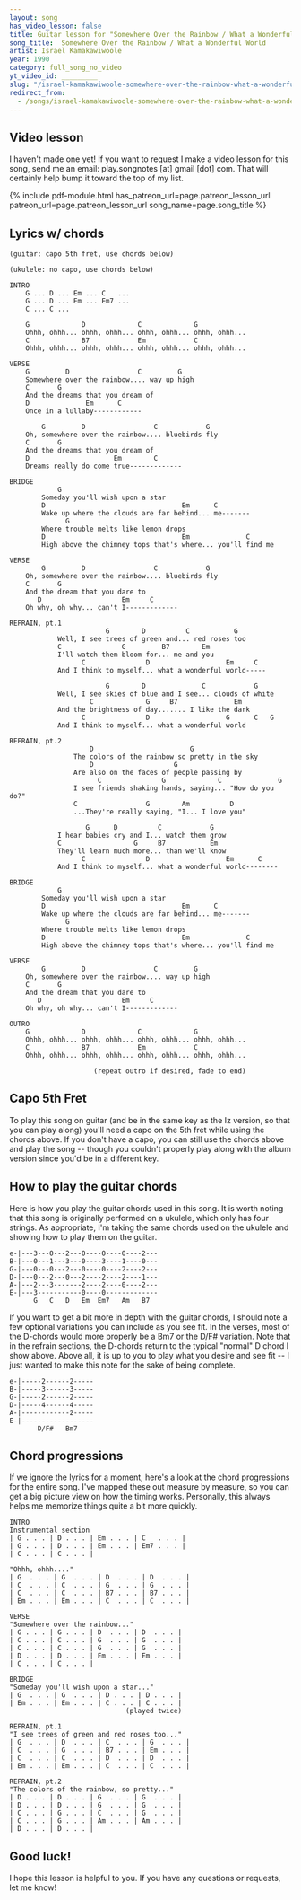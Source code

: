 ```yaml
---
layout: song
has_video_lesson: false
title: Guitar lesson for "Somewhere Over the Rainbow / What a Wonderful World" by Israel Kamakawiwoole
song_title:  Somewhere Over the Rainbow / What a Wonderful World
artist: Israel Kamakawiwoole
year: 1990
category: full_song_no_video
yt_video_id: _________
slug: "/israel-kamakawiwoole-somewhere-over-the-rainbow-what-a-wonderful-world/"
redirect_from:
  - /songs/israel-kamakawiwoole-somewhere-over-the-rainbow-what-a-wonderful-world/
---
```


## Video lesson

I haven't made one yet! If you want to request I make a video lesson for this song, send me an email: play.songnotes [at] gmail [dot] com. That will certainly help bump it toward the top of my list.


{% include pdf-module.html has_patreon_url=page.patreon_lesson_url patreon_url=page.patreon_lesson_url song_name=page.song_title %}

## Lyrics w/ chords

    (guitar: capo 5th fret, use chords below)

    (ukulele: no capo, use chords below)

    INTRO
        G ... D ... Em ... C   ...
        G ... D ... Em ... Em7 ...
        C ... C ...

        G             D             C             G
        Ohhh, ohhh... ohhh, ohhh... ohhh, ohhh... ohhh, ohhh...
        C             B7            Em            C
        Ohhh, ohhh... ohhh, ohhh... ohhh, ohhh... ohhh, ohhh...

    VERSE
        G         D                 C         G
        Somewhere over the rainbow.... way up high
        C       G
        And the dreams that you dream of
        D              Em      C
        Once in a lullaby------------

            G         D                 C            G
        Oh, somewhere over the rainbow.... bluebirds fly
        C       G
        And the dreams that you dream of
        D                     Em        C
        Dreams really do come true-------------

    BRIDGE
                G
            Someday you'll wish upon a star
            D                                  Em      C
            Wake up where the clouds are far behind... me-------
                  G
            Where trouble melts like lemon drops
            D                                  Em              C
            High above the chimney tops that's where... you'll find me

    VERSE
            G         D                 C            G
        Oh, somewhere over the rainbow.... bluebirds fly
        C       G
        And the dream that you dare to
           D                    Em     C
        Oh why, oh why... can't I-------------

    REFRAIN, pt.1
                            G        D          C           G
                Well, I see trees of green and... red roses too
                C               G         B7        Em
                I'll watch them bloom for... me and you
                      C               D                   Em     C
                And I think to myself... what a wonderful world-----

                            G        D              C            G
                Well, I see skies of blue and I see... clouds of white
                        C             G     B7              Em
                And the brightness of day....... I like the dark
                      C               D                   G      C   G
                And I think to myself... what a wonderful world

    REFRAIN, pt.2
                        D                        G
                    The colors of the rainbow so pretty in the sky
                        D                    G
                    Are also on the faces of people passing by
                          C               G             C              G
                    I see friends shaking hands, saying... "How do you do?"
                    C                 G        Am          D
                    ...They're really saying, "I... I love you"

                       G      D          C            G
                I hear babies cry and I... watch them grow
                C                  G     B7           Em
                They'll learn much more... than we'll know
                      C               D                   Em      C
                And I think to myself... what a wonderful world--------

    BRIDGE
                G
            Someday you'll wish upon a star
            D                                  Em      C
            Wake up where the clouds are far behind... me-------
                  G
            Where trouble melts like lemon drops
            D                                  Em              C
            High above the chimney tops that's where... you'll find me

    VERSE
            G         D                 C         G
        Oh, somewhere over the rainbow.... way up high
        C       G
        And the dream that you dare to
           D                    Em     C
        Oh why, oh why... can't I-------------

    OUTRO
        G             D             C             G
        Ohhh, ohhh... ohhh, ohhh... ohhh, ohhh... ohhh, ohhh...
        C             B7            Em            C
        Ohhh, ohhh... ohhh, ohhh... ohhh, ohhh... ohhh, ohhh...

                         (repeat outro if desired, fade to end)

## Capo 5th Fret

To play this song on guitar (and be in the same key as the Iz version, so that you can play along) you'll need a capo on the 5th fret while using the chords above. If you don't have a capo, you can still use the chords above and play the song -- though you couldn't properly play along with the album version since you'd be in a different key.

## How to play the guitar chords

Here is how you play the guitar chords used in this song. It is worth noting that this song is originally performed on a ukulele, which only has four strings. As appropriate, I'm taking the same chords used on the ukulele and showing how to play them on the guitar.

    e-|---3---0---2---0----0----0----2---
    B-|---0---1---3---0----3----1----0---
    G-|---0---0---2---0----0----2----2---
    D-|---0---2---0---2----2----2----1---
    A-|---2---3-------2----2----0----2---
    E-|---3-----------0----0-------------
          G   C   D   Em  Em7   Am   B7

If you want to get a bit more in depth with the guitar chords, I should note a few optional variations you can include as you see fit. In the verses, most of the D-chords would more properly be a Bm7 or the D/F# variation. Note that in the refrain sections, the D-chords return to the typical "normal" D chord I show above. Above all, it is up to you to play what you desire and see fit -- I just wanted to make this note for the sake of being complete.

    e-|-----2------2-----
    B-|-----3------3-----
    G-|-----2------2-----
    D-|-----4------4-----
    A-|------------2-----
    E-|------------------
           D/F#   Bm7

## Chord progressions

If we ignore the lyrics for a moment, here's a look at the chord progressions for the entire song. I've mapped these out measure by measure, so you can get a big picture view on how the timing works. Personally, this always helps me memorize things quite a bit more quickly.

    INTRO
    Instrumental section
    | G . . . | D . . . | Em . . . | C   . . . |
    | G . . . | D . . . | Em . . . | Em7 . . . |
    | C . . . | C . . . |

    "Ohhh, ohhh...."
    | G  . . . | G  . . . | D  . . . | D  . . . |
    | C  . . . | C  . . . | G  . . . | G  . . . |
    | C  . . . | C  . . . | B7 . . . | B7 . . . |
    | Em . . . | Em . . . | C  . . . | C  . . . |

    VERSE
    "Somewhere over the rainbow..."
    | G . . . | G . . . | D  . . . | D  . . . |
    | C . . . | C . . . | G  . . . | G  . . . |
    | C . . . | C . . . | G  . . . | G  . . . |
    | D . . . | D . . . | Em . . . | Em . . . |
    | C . . . | C . . . |

    BRIDGE
    "Someday you'll wish upon a star..."
    | G  . . . | G  . . . | D . . . | D . . . |
    | Em . . . | Em . . . | C . . . | C . . . |
                                 (played twice)

    REFRAIN, pt.1
    "I see trees of green and red roses too..."
    | G  . . . | D  . . . | C  . . . | G  . . . |
    | C  . . . | G  . . . | B7 . . . | Em . . . |
    | C  . . . | C  . . . | D  . . . | D  . . . |
    | Em . . . | Em . . . | C  . . . | C  . . . |

    REFRAIN, pt.2
    "The colors of the rainbow, so pretty..."
    | D . . . | D . . . | G  . . . | G  . . . |
    | D . . . | D . . . | G  . . . | G  . . . |
    | C . . . | G . . . | C  . . . | G  . . . |
    | C . . . | G . . . | Am . . . | Am . . . |
    | D . . . | D . . . |

## Good luck!

I hope this lesson is helpful to you. If you have any questions or requests, let me know!
